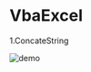 # VbaExcel
1.ConcateString

![demo](https://user-images.githubusercontent.com/32214945/31753464-4d95def0-b4c3-11e7-9a1d-16d29934e543.png)
